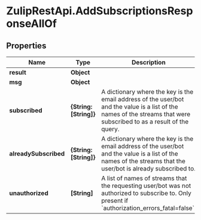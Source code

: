 # ZulipRestApi.AddSubscriptionsResponseAllOf

## Properties

Name | Type | Description | Notes
------------ | ------------- | ------------- | -------------
**result** | **Object** |  | [optional] 
**msg** | **Object** |  | [optional] 
**subscribed** | **{String: [String]}** | A dictionary where the key is the email address of the user/bot and the value is a list of the names of the streams that were subscribed to as a result of the query.  | [optional] 
**alreadySubscribed** | **{String: [String]}** | A dictionary where the key is the email address of the user/bot and the value is a list of the names of the streams that the user/bot is already subscribed to.  | [optional] 
**unauthorized** | **[String]** | A list of names of streams that the requesting user/bot was not authorized to subscribe to.  Only present if &#x60;authorization_errors_fatal&#x3D;false&#x60;.  | [optional] 


